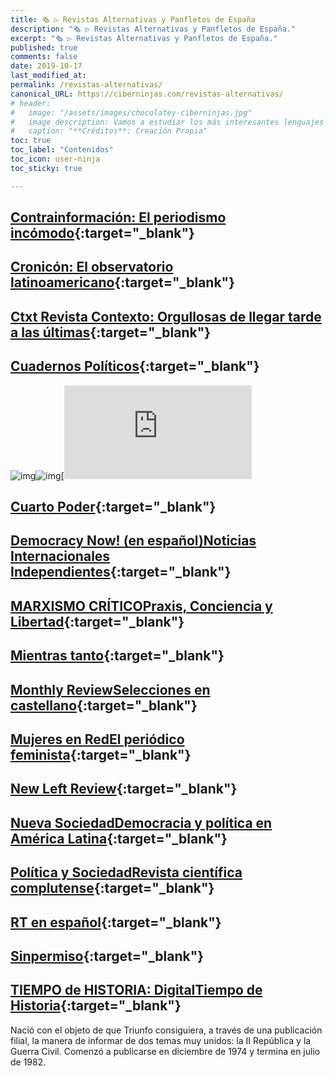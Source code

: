 ```yaml
---
title: 🗞 ▷ Revistas Alternativas y Panfletos de España
description: "🗞 ▷ Revistas Alternativas y Panfletos de España."
excerpt: "🗞 ▷ Revistas Alternativas y Panfletos de España."
published: true
comments: false
date: 2019-10-17
last_modified_at: 
permalink: /revistas-alternativas/
canonical_URL: https://ciberninjas.com/revistas-alternativas/
# header:
#   image: "/assets/images/chocolatey-ciberninjas.jpg"
#   image_description: Vamos a estudiar los más interesantes lenguajes de programación y frameworks de 2019
#   caption: "**Créditos**: Creación Propia"
toc: true
toc_label: "Contenidos"
toc_icon: user-ninja
toc_sticky: true

---
```


## [Contrainformación: El periodismo incómodo](http://contrainformacion.es/){:target="_blank"}

## [Cronicón: El observatorio latinoamericano](http://cronicon.net/wp/){:target="_blank"}

## [Ctxt Revista Contexto: Orgullosas de llegar tarde a las últimas](https://ctxt.es/){:target="_blank"}

## [Cuadernos Políticos](http://cuadernospoliticos.unam.mx/cuadernos/num01.html){:target="_blank"}

![img](https://omegalfa.es/images/trans.gif)![img](https://omegalfa.es/images/trans.gif)[![img](https://omegalfa.es/images.php?file=miniviews&img=cuarto-poder.jpg&width=500&height=85)

## [Cuarto Poder](https://www.cuartopoder.es/){:target="_blank"}

## [Democracy Now! (en español)Noticias Internacionales Independientes](https://www.democracynow.org/es){:target="_blank"}

## [MARXISMO CRÍTICOPraxis, Conciencia y Libertad](https://marxismocritico.com/){:target="_blank"}

## [Mientras tanto](http://www.mientrastanto.org/){:target="_blank"}

## [Monthly ReviewSelecciones en castellano](https://www.monthlyreviewencastellano.com/){:target="_blank"}

## [Mujeres en RedEl periódico feminista](http://www.mujeresenred.net/spip.php?page=autoras){:target="_blank"}

## [New Left Review](http://newleftreview.es/){:target="_blank"}

## [Nueva SociedadDemocracia y política en América Latina](http://nuso.org/edicion-impresa/){:target="_blank"}

## [Política y SociedadRevista científica complutense](http://revistas.ucm.es/index.php/POSO){:target="_blank"}

## [RT en español](https://actualidad.rt.com/opinion){:target="_blank"}

## [Sinpermiso](http://www.sinpermiso.info/){:target="_blank"}

## [TIEMPO de HISTORIA: DigitalTiempo de Historia](http://www.tiempodehistoriadigital.com/bnumero.php){:target="_blank"}

Nació con el objeto de que Triunfo consiguiera, a través de una publicación filial, la manera de informar de dos temas muy unidos: la II República y la Guerra Civil. Comenzó a publicarse en diciembre de 1974 y termina en julio de 1982.